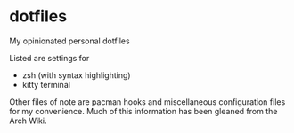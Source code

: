 # dotfiles
My opinionated personal dotfiles

Listed are settings for
- zsh (with syntax highlighting)
- kitty terminal

Other files of note are pacman hooks and miscellaneous configuration files for
my convenience. Much of this information has been gleaned from the Arch Wiki.
